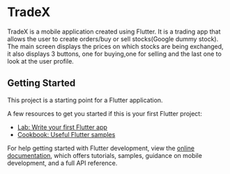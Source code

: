 # TradeX

TradeX is a mobile application created using Flutter.
It is a trading app that allows the user to create orders/buy or sell stocks(Google dummy stock).
The main screen displays the prices on which stocks are being exchanged, it also displays 3 buttons, one for buying,one for selling and the last one to look at the user profile.


## Getting Started

This project is a starting point for a Flutter application.

A few resources to get you started if this is your first Flutter project:

- [Lab: Write your first Flutter app](https://docs.flutter.dev/get-started/codelab)
- [Cookbook: Useful Flutter samples](https://docs.flutter.dev/cookbook)

For help getting started with Flutter development, view the
[online documentation](https://docs.flutter.dev/), which offers tutorials,
samples, guidance on mobile development, and a full API reference.
